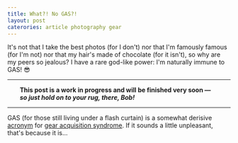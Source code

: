 ```yaml
---
title: What?! No GAS?!
layout: post
caterories: article photography gear
---
```


It's not that I take the best photos (for I don't) nor that I'm famously famous (for I'm not) nor that my hair's made of chocolate (for it isn't), so why are my peers so jealous? I have a rare god-like power: I'm naturally immune to GAS! 😎

<hr><p><span style="display:block; margin-left:2em; margin-right:2em">
<b>This post is a work in progress and will be finished very soon — <i>so just hold on to your rug, there, Bob!</i></b><hr>
</span></p>

GAS (for those still living under a flash curtain) is a somewhat derisive [acronym](https://www.grammarbook.com/blog/abbreviations/abbreviations-acronyms-and-initialisms-revisited/) for [gear acquisition syndrome](https://de.m.wikipedia.org/wiki/Gear_Acquisition_Syndrome). If it sounds a little unpleasant, that's because it is...

<!--

uncontrollable and insatiable need to... addiction... curse... disease... chronic

-->
